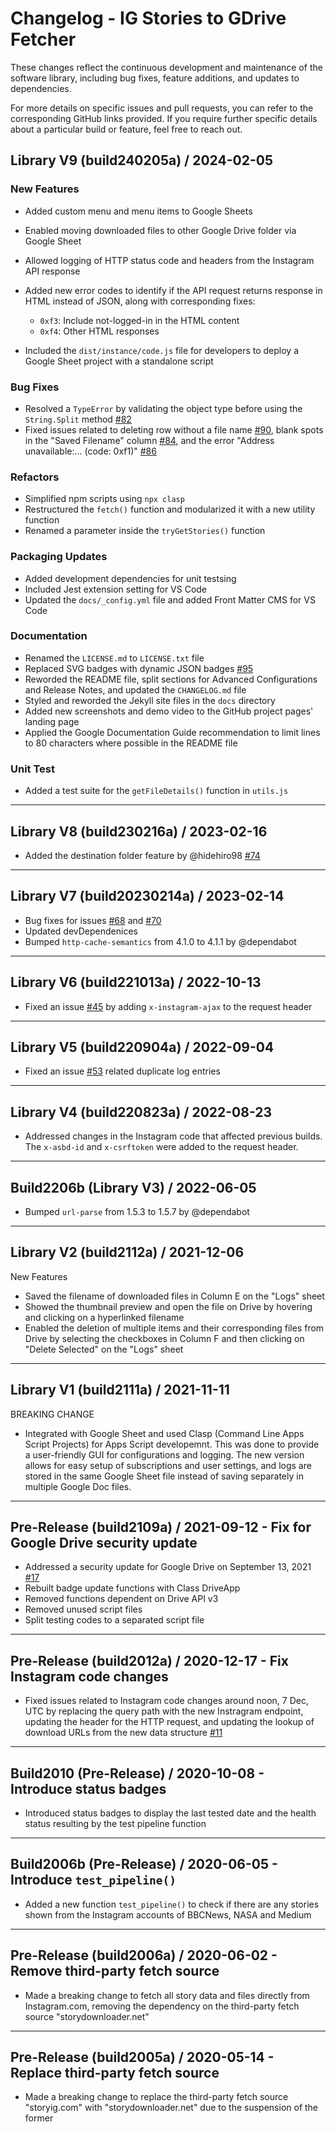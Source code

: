 # Changelog - IG Stories to GDrive Fetcher

These changes reflect the continuous development and maintenance of the software
library, including bug fixes, feature additions, and updates to dependencies.

For more details on specific issues and pull requests, you can refer to the 
corresponding GitHub links provided. If you require further specific details
about a particular build or feature, feel free to reach out.


## Library V9 (build240205a) / 2024-02-05

### New Features

- Added custom menu and menu items to Google Sheets
- Enabled moving downloaded files to other Google Drive folder via Google Sheet
- Allowed logging of HTTP status code and headers from the Instagram API response
- Added new error codes to identify if the API request returns response in HTML 
  instead of JSON, along with corresponding fixes:

  - `0xf3`: Include not-logged-in in the HTML content
  - `0xf4`: Other HTML responses

- Included the `dist/instance/code.js` file for developers to deploy a Google 
  Sheet project with a standalone script

### Bug Fixes

- Resolved a `TypeError` by validating the object type before using the 
  `String.Split` method [#82]
- Fixed issues related to deleting row without a file name [#90], blank spots in
  the "Saved Filename" column [#84], and the error "Address unavailable:... (code: 0xf1)"
  [#86]

[#82]: https://github.com/chriskyfung/AutoFetcher-IG-Stories-to-GDrive/issues/82
[#84]: https://github.com/chriskyfung/AutoFetcher-IG-Stories-to-GDrive/issues/84
[#86]: https://github.com/chriskyfung/AutoFetcher-IG-Stories-to-GDrive/issues/86
[#90]: https://github.com/chriskyfung/AutoFetcher-IG-Stories-to-GDrive/issues/90

### Refactors

- Simplified npm scripts using `npx clasp`
- Restructured the `fetch()` function and modularized it with a new utility function
- Renamed a parameter inside the `tryGetStories()` function

### Packaging Updates

- Added development dependencies for unit testsing
- Included Jest extension setting for VS Code
- Updated the `docs/_config.yml` file and added Front Matter CMS for VS Code

### Documentation

- Renamed the `LICENSE.md` to `LICENSE.txt` file
- Replaced SVG badges with dynamic JSON badges [#95]
- Reworded the README file, split sections for Advanced Configurations and Release
  Notes, and updated the `CHANGELOG.md` file
- Styled and reworded the Jekyll site files in the `docs` directory
- Added new screenshots and demo video to the GitHub project pages' landing page
- Applied the Google Documentation Guide recommendation to limit lines to 80 
  characters where possible in the README file

[#95]: https://github.com/chriskyfung/AutoFetcher-IG-Stories-to-GDrive/issues/95

### Unit Test

- Added a test suite for the `getFileDetails()` function in `utils.js`

* * *

## Library V8 (build230216a) / 2023-02-16

- Added the destination folder feature by @hidehiro98 [#74]

[#74]: https://github.com/chriskyfung/AutoFetcher-IG-Stories-to-GDrive/pull/74

* * *

## Library V7 (build20230214a) / 2023-02-14

- Bug fixes for issues [#68] and [#70]
- Updated devDependenices
- Bumped `http-cache-semantics` from 4.1.0 to 4.1.1 by @dependabot

[#68]: https://github.com/chriskyfung/AutoFetcher-IG-Stories-to-GDrive/issues/68
[#70]: https://github.com/chriskyfung/AutoFetcher-IG-Stories-to-GDrive/issues/70

* * *

## Library V6 (build221013a) / 2022-10-13

- Fixed an issue [#45] by adding `x-instagram-ajax` to the request header

[#45]: https://github.com/chriskyfung/AutoFetcher-IG-Stories-to-GDrive/issues/45

* * *

## Library V5 (build220904a) / 2022-09-04

- Fixed an issue [#53] related duplicate log entries

[#53]: https://github.com/chriskyfung/AutoFetcher-IG-Stories-to-GDrive/issues/53

* * *

## Library V4 (build220823a) / 2022-08-23

- Addressed changes in the Instagram code that affected previous builds. The 
  `x-asbd-id` and `x-csrftoken` were added to the request header.

* * *

## Build2206b (Library V3) / 2022-06-05

- Bumped `url-parse` from 1.5.3 to 1.5.7 by @dependabot

* * *

## Library V2 (build2112a) / 2021-12-06

New Features

- Saved the filename of downloaded files in Column E on the "Logs" sheet
- Showed the thumbnail preview and open the file on Drive by hovering and
  clicking on a hyperlinked filename
- Enabled the deletion of multiple items and their corresponding files from
  Drive by selecting the checkboxes in Column F and then clicking on "Delete
  Selected" on the "Logs" sheet

* * *

## Library V1 (build2111a) / 2021-11-11

BREAKING CHANGE

- Integrated with Google Sheet and used Clasp (Command Line Apps Script Projects)
  for Apps Script developemnt. This was done to provide a user-friendly GUI for
  configurations and logging. The new version allows for easy setup of 
  subscriptions and user settings, and logs are stored in the same Google Sheet
  file instead of saving separately in multiple Google Doc files.

* * *

## Pre-Release (build2109a) / 2021-09-12 - Fix for Google Drive security update

- Addressed a security update for Google Drive on September 13, 2021 [#17]
- Rebuilt badge update functions with Class DriveApp
- Removed functions dependent on Drive API v3
- Removed unused script files
- Split testing codes to a separated script file

[#17]: https://github.com/chriskyfung/AutoFetcher-IG-Stories-to-GDrive/issues/17

* * *

## Pre-Release (build2012a) / 2020-12-17 - Fix Instagram code changes

- Fixed issues related to Instagram code changes around noon, 7 Dec, UTC by
  replacing the query path with the new Instragram endpoint, updating the header
  for the HTTP request, and updating the lookup of download URLs from the new
  data structure [#11]

[#11]: https://github.com/chriskyfung/AutoFetcher-IG-Stories-to-GDrive/issues/11

* * *

## Build2010 (Pre-Release) / 2020-10-08 - Introduce status badges

- Introduced status badges to display the last tested date and the health status
  resulting by the test pipeline function

* * *

## Build2006b (Pre-Release) / 2020-06-05 - Introduce `test_pipeline()`

- Added a new function `test_pipeline()` to check if there are any stories shown
  from the Instagram accounts of BBCNews, NASA and Medium

* * *

## Pre-Release (build2006a) / 2020-06-02 - Remove third-party fetch source

- Made a breaking change to fetch all story data and files directly from 
  Instagram.com, removing the dependency on the third-party fetch source 
  "storydownloader.net"

* * *

## Pre-Release (build2005a) / 2020-05-14 - Replace third-party fetch source

- Made a breaking change to replace the third-party fetch source "storyig.com" with "storydownloader.net" due to the suspension of the former